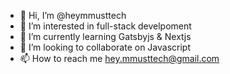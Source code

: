- 👋 Hi, I’m @heymmusttech
- 👀 I’m interested in full-stack develpoment
- 🌱 I’m currently learning Gatsbyjs & Nextjs
- 💞️ I’m looking to collaborate on Javascript
- 📫 How to reach me hey.mmusttech@gmail.com

<!---
heymmusttech/heymmusttech is a ✨ special ✨ repository because its `README.md` (this file) appears on your GitHub profile.
You can click the Preview link to take a look at your changes.
--->
